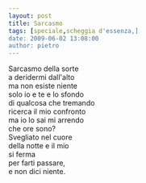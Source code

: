 ```yaml
---
layout: post
title: Sarcasmo
tags: [speciale,scheggia d'essenza,]
date: 2009-06-02 13:08:00
author: pietro
---
```

Sarcasmo della sorte<br/>a deridermi dall'alto<br/>ma non esiste niente<br/>solo io e te e lo sfondo<br/>di qualcosa che tremando<br/>ricerca il mio confronto<br/>ma io lo sai mi arrendo<br/>che ore sono?<br/>Svegliato nel cuore<br/>della notte e il mio<br/>si ferma<br/>per farti passare,<br/>e non dici niente.
